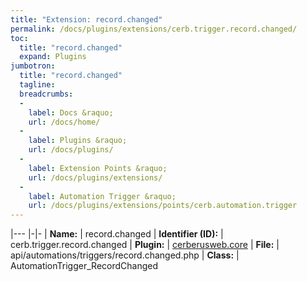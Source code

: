 ```yaml
---
title: "Extension: record.changed"
permalink: /docs/plugins/extensions/cerb.trigger.record.changed/
toc:
  title: "record.changed"
  expand: Plugins
jumbotron:
  title: "record.changed"
  tagline: 
  breadcrumbs:
  -
    label: Docs &raquo;
    url: /docs/home/
  -
    label: Plugins &raquo;
    url: /docs/plugins/
  -
    label: Extension Points &raquo;
    url: /docs/plugins/extensions/
  -
    label: Automation Trigger &raquo;
    url: /docs/plugins/extensions/points/cerb.automation.trigger
---
```


|---
|-|-
| **Name:** | record.changed
| **Identifier (ID):** | cerb.trigger.record.changed
| **Plugin:** | [cerberusweb.core](/docs/plugins/cerberusweb.core/)
| **File:** | api/automations/triggers/record.changed.php
| **Class:** | AutomationTrigger_RecordChanged

